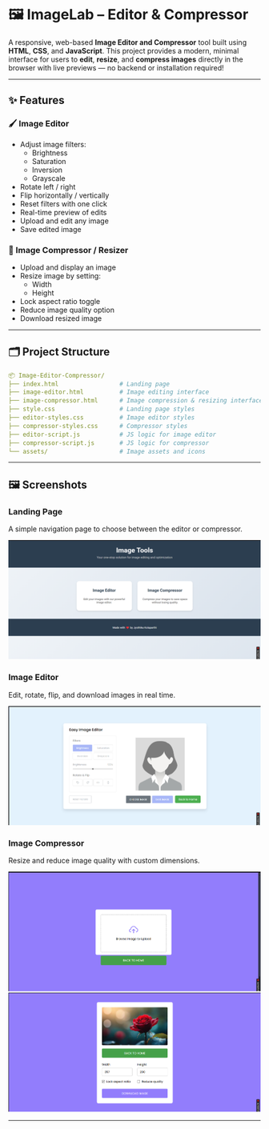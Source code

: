 # 🖼️ ImageLab – Editor & Compressor

A responsive, web-based **Image Editor and Compressor** tool built using **HTML**, **CSS**, and **JavaScript**. This project provides a modern, minimal interface for users to **edit**, **resize**, and **compress images** directly in the browser with live previews — no backend or installation required!

---

## ✨ Features

### 🖌️ Image Editor
- Adjust image filters:
  - Brightness
  - Saturation
  - Inversion
  - Grayscale
- Rotate left / right
- Flip horizontally / vertically
- Reset filters with one click
- Real-time preview of edits
- Upload and edit any image
- Save edited image

### 📏 Image Compressor / Resizer
- Upload and display an image
- Resize image by setting:
  - Width
  - Height
- Lock aspect ratio toggle
- Reduce image quality option
- Download resized image

---

## 🗂️ Project Structure
```yaml
📦 Image-Editor-Compressor/
├── index.html                 # Landing page
├── image-editor.html          # Image editing interface
├── image-compressor.html      # Image compression & resizing interface
├── style.css                  # Landing page styles
├── editor-styles.css          # Image editor styles
├── compressor-styles.css      # Compressor styles
├── editor-script.js           # JS logic for image editor
├── compressor-script.js       # JS logic for compressor
└── assets/                    # Image assets and icons
```
---

## 🖼️ Screenshots

### Landing Page  
A simple navigation page to choose between the editor or compressor.

![Landing Page](https://github.com/jyothika-kolaparthi/ImageLab/blob/main/screenshots/home.png)

### Image Editor  
Edit, rotate, flip, and download images in real time.

![Image Editor](https://github.com/jyothika-kolaparthi/ImageLab/blob/main/screenshots/image%20editor.png)

### Image Compressor  
Resize and reduce image quality with custom dimensions.

![Compressor-Home](https://github.com/jyothika-kolaparthi/ImageLab/blob/main/screenshots/compressor%20home%20page.png)
![Compressor-Inside](https://github.com/jyothika-kolaparthi/ImageLab/blob/main/screenshots/compressor%20inside%20page.png)

---

